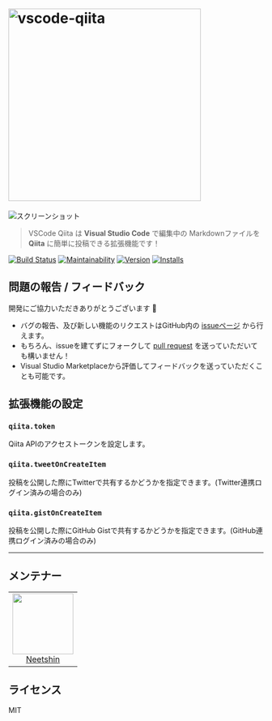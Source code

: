 # <img src="https://i.imgur.com/qbSmJYY.png" alt="vscode-qiita" width="380px" />

![スクリーンショット](https://i.imgur.com/oyzlwX7.png)

> VSCode Qiita は **Visual Studio Code** で編集中の Markdownファイルを **Qiita** に簡単に投稿できる拡張機能です！

[![Build Status](https://travis-ci.com/neet/vscode-qiita.svg?branch=master)](https://travis-ci.com/neet/vscode-qiita)
[![Maintainability](https://api.codeclimate.com/v1/badges/c00b68ac7b99b4ffe755/maintainability)](https://codeclimate.com/github/neet/vscode-qiita/maintainability)
[![Version](https://vsmarketplacebadge.apphb.com/version/neetshin.vscode-qiita.svg)](https://marketplace.visualstudio.com/items?itemName=Neetshin.vscode-qiita)
[![Installs](https://vsmarketplacebadge.apphb.com/installs/neetshin.vscode-qiita.svg)](https://marketplace.visualstudio.com/items?itemName=Neetshin.vscode-qiita)

## 問題の報告 / フィードバック
開発にご協力いただきありがとうございます 🙏
- バグの報告、及び新しい機能のリクエストはGitHub内の [issueページ](https://github.com/neet/vscode-qiita/issues) から行えます。
- もちろん、issueを建てずにフォークして [pull request](https://github.com/neet/vscode-qiita/pulls) を送っていただいても構いません！
- Visual Studio Marketplaceから評価してフィードバックを送っていただくことも可能です。

## 拡張機能の設定
### `qiita.token`
Qiita APIのアクセストークンを設定します。
### `qiita.tweetOnCreateItem`
投稿を公開した際にTwitterで共有するかどうかを指定できます。(Twitter連携ログイン済みの場合のみ)
### `qiita.gistOnCreateItem`
投稿を公開した際にGitHub Gistで共有するかどうかを指定できます。(GitHub連携ログイン済みの場合のみ)

---

## メンテナー
<table>
  <tbody>
    <tr>
      <td align="center">
        <a href="https://github.com/neet">
          <img width="120" height="120" src="https://github.com/neet.png?size=120">
          </br>
          Neetshin
        </a>
      </td>
    </tr>
  <tbody>
</table>

## ライセンス
MIT
